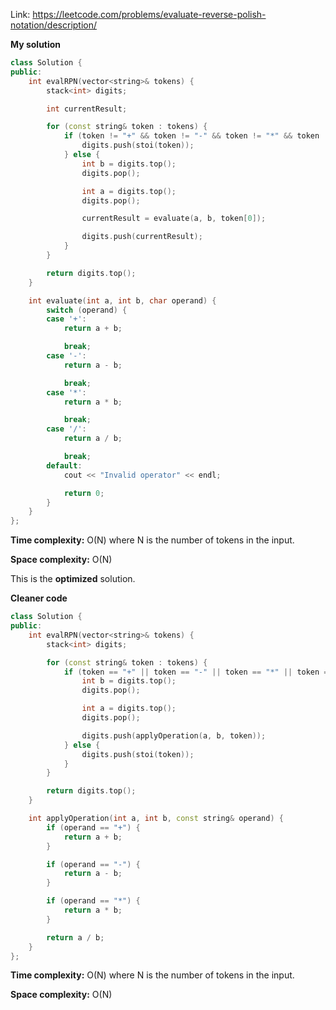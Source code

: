 Link: https://leetcode.com/problems/evaluate-reverse-polish-notation/description/

**My solution**

```cpp
class Solution {
public:
    int evalRPN(vector<string>& tokens) {
        stack<int> digits;

        int currentResult;

        for (const string& token : tokens) {
            if (token != "+" && token != "-" && token != "*" && token != "/") {
                digits.push(stoi(token));
            } else {
                int b = digits.top();
                digits.pop();

                int a = digits.top();
                digits.pop();

                currentResult = evaluate(a, b, token[0]);

                digits.push(currentResult);
            }
        }

        return digits.top();
    }

    int evaluate(int a, int b, char operand) {
        switch (operand) {
        case '+':
            return a + b;

            break;
        case '-':
            return a - b;

            break;
        case '*':
            return a * b;

            break;
        case '/':
            return a / b;

            break;
        default:
            cout << "Invalid operator" << endl;

            return 0;
        }
    }
};
```

**Time complexity:** O(N) where N is the number of tokens in the input.

**Space complexity:** O(N)

This is the **optimized** solution.

**Cleaner code**

```cpp
class Solution {
public:
    int evalRPN(vector<string>& tokens) {
        stack<int> digits;

        for (const string& token : tokens) {
            if (token == "+" || token == "-" || token == "*" || token == "/") {
                int b = digits.top();
                digits.pop();

                int a = digits.top();
                digits.pop();

                digits.push(applyOperation(a, b, token));
            } else {
                digits.push(stoi(token));
            }
        }

        return digits.top();
    }

    int applyOperation(int a, int b, const string& operand) {
        if (operand == "+") {
            return a + b;
        }

        if (operand == "-") {
            return a - b;
        }

        if (operand == "*") {
            return a * b;
        }

        return a / b;
    }
};
```

**Time complexity:** O(N) where N is the number of tokens in the input.

**Space complexity:** O(N)